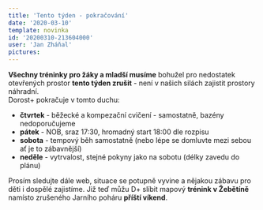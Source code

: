 ```yaml
---
title: 'Tento týden - pokračování'
date: '2020-03-10'
template: novinka
id: '20200310-213604000'
user: 'Jan Zháňal'
pictures:
---
```

**Všechny tréninky pro žáky a mladší musíme** bohužel pro nedostatek otevřených prostor **tento týden zrušit** - není v našich silách zajistit prostory náhradní.  
Dorost+ pokračuje v tomto duchu:

*   **čtvrtek** - běžecké a kompezační cvičení - samostatně, bazény nedoporučujeme
*   **pátek** - NOB, sraz 17:30, hromadný start 18:00 dle rozpisu
*   **sobota** - tempový běh samostatně (nebo lépe se domluvte mezi sebou ať je to zábavnější)
*   **neděle** - vytrvalost, stejné pokyny jako na sobotu (délky zavedu do plánu)

Prosím sledujte dále web, situace se potupně vyvine a nějakou zábavu pro děti i dospělé zajistíme. Již teď můžu D+ slíbit mapový **trénink v Žebětíně** namísto zrušeného Jarního poháru **příští víkend**.

